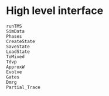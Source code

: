# High level interface

```@docs
runTMS
SimData
Phases
CreateState
SaveState
LoadState
ToMixed
Tdvp
ApproxW
Evolve
Gates
Dmrg
Partial_Trace
```